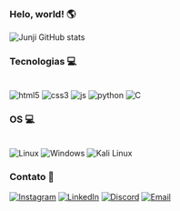 
### Helo, world! 🌎

![Junji GitHub stats](https://github-readme-stats.vercel.app/api?username=junjiyuri&show_icons=true&theme=radical)

### Tecnologias 💻

<div style="display: inline_block"><br/>
    <img align="center" alt="html5" src="https://img.shields.io/badge/HTML5-E34F26?style=for-the-badge&logo=html5&logoColor=white">
    <img align="center" alt="css3" src="https://img.shields.io/badge/CSS3-1572B6?style=for-the-badge&logo=css3&logoColor=white">
    <img align="center" alt="js" src="https://img.shields.io/badge/JavaScript-323330?style=for-the-badge&logo=javascript&logoColor=F7DF1E">
    <img align="center" alt="python" src="https://img.shields.io/badge/Python-14354C?style=for-the-badge&logo=python&logoColor=white">
    <img align="center" alt="C" src="https://img.shields.io/badge/C-00599C?style=for-the-badge&logo=c&logoColor=white"><br/>
<div/>

### OS 💻

<div style="display: inline_block"><br/>
    <img align="center" alt="Linux" src="https://img.shields.io/badge/Linux-FCC624?style=for-the-badge&logo=linux&logoColor=black">
    <img align="center" alt="Windows" src="https://img.shields.io/badge/Windows-0078D6?style=for-the-badge&logo=windows&logoColor=white">
    <img align="center" alt="Kali Linux" src="https://img.shields.io/badge/Kali_Linux-557C94?style=for-the-badge&logo=kali-linux&logoColor=white"><br/>
<div/>

### Contato 📲
[![Instagram](https://img.shields.io/badge/Instagram-E4405F?style=for-the-badge&logo=instagram&logoColor=white)](https://www.instagram.com/junji_yuri/)
[![LinkedIn](https://img.shields.io/badge/LinkedIn-0077B5?style=for-the-badge&logo=linkedin&logoColor=white)](000)
[![Discord](https://img.shields.io/badge/Discord-7289DA?style=for-the-badge&logo=discord&logoColor=white)](000)
[![Email](https://img.shields.io/badge/Gmail-D14836?style=for-the-badge&logo=gmail&logoColor=white)](000)
